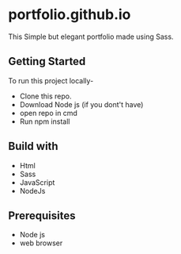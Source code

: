 # portfolio.github.io
This Simple but elegant portfolio made using Sass.

<h2>Getting Started</h2>
To run this project locally-
<ul>
  <li>Clone this repo.</li>
  <li>Download Node js (if you dont't have) </li>
  <li>open repo in cmd</li>
  <li>Run npm install</li>
</ul>

<h2>Build with</h2>
<ul>
  <li>Html</li>
  <li>Sass</li>
  <li>JavaScript</li>
  <li>NodeJs</li>
</ul>
<h2> Prerequisites </h2>
<ul>
  <li>Node js</li> 
  <li>web browser</li>  
</ul>

